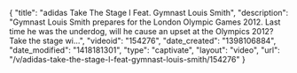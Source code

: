 {
    "title": "adidas Take The Stage l Feat. Gymnast Louis Smith",
    "description": "Gymnast Louis Smith prepares for the London Olympic Games 2012. Last time he was the underdog, will he cause an upset at the Olympics 2012? Take the stage wi...",
    "videoid": "154276",
    "date_created": "1398106884",
    "date_modified": "1418181301",
    "type": "captivate",
    "layout": "video",
    "url": "\/v\/adidas-take-the-stage-l-feat-gymnast-louis-smith\/154276"
}